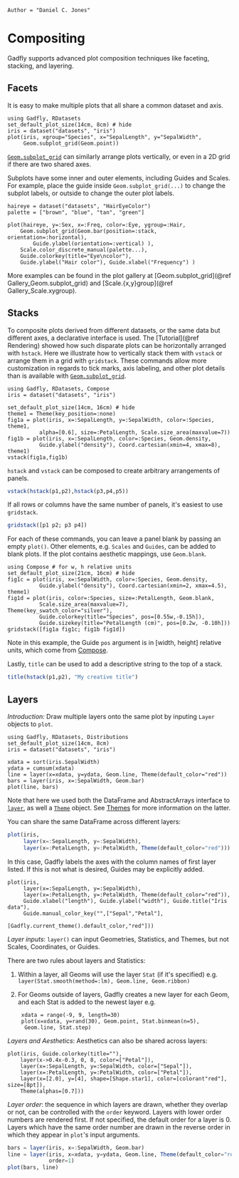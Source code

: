 ```@meta
Author = "Daniel C. Jones"
```

# Compositing

Gadfly supports advanced plot composition techniques like faceting, stacking,
and layering.


## Facets

It is easy to make multiple plots that all share a common dataset and axis.

```@example facet
using Gadfly, RDatasets
set_default_plot_size(14cm, 8cm) # hide
iris = dataset("datasets", "iris")
plot(iris, xgroup="Species", x="SepalLength", y="SepalWidth",
     Geom.subplot_grid(Geom.point))
```

[`Geom.subplot_grid`](@ref) can similarly arrange plots vertically, or
even in a 2D grid if there are two shared axes.

Subplots have some inner and outer elements, including Guides and Scales. 
For example, place the guide inside `Geom.subplot_grid(...)` to change the subplot labels, or outside to change the outer plot labels.

```@example facet
haireye = dataset("datasets", "HairEyeColor")
palette = ["brown", "blue", "tan", "green"]

plot(haireye, y=:Sex, x=:Freq, color=:Eye, ygroup=:Hair,
    Geom.subplot_grid(Geom.bar(position=:stack, orientation=:horizontal),
        Guide.ylabel(orientation=:vertical) ),
    Scale.color_discrete_manual(palette...),
    Guide.colorkey(title="Eye\ncolor"),
    Guide.ylabel("Hair color"), Guide.xlabel("Frequency") )
```

More examples can be found in the plot gallery at [Geom.subplot_grid](@ref Gallery_Geom.subplot_grid) and [Scale.{x,y}group](@ref Gallery_Scale.xygroup).

## Stacks

To composite plots derived from different datasets, or the same data but
different axes, a declarative interface is used.  The [Tutorial](@ref Rendering)
showed how such disparate plots can be horizontally arranged with `hstack`.
Here we illustrate how to vertically stack them with `vstack` or arrange them
in a grid with `gridstack`.  These commands allow more customization in regards
to tick marks, axis labeling, and other plot details than is available with
[`Geom.subplot_grid`](@ref).

```@setup stacks
using Gadfly, RDatasets, Compose
iris = dataset("datasets", "iris")
```

```@example stacks
set_default_plot_size(14cm, 16cm) # hide
theme1 = Theme(key_position=:none)
fig1a = plot(iris, x=:SepalLength, y=:SepalWidth, color=:Species, theme1,
          alpha=[0.6], size=:PetalLength, Scale.size_area(maxvalue=7))
fig1b = plot(iris, x=:SepalLength, color=:Species, Geom.density,
          Guide.ylabel("density"), Coord.cartesian(xmin=4, xmax=8), theme1)
vstack(fig1a,fig1b)
```

`hstack` and `vstack` can be composed to create arbitrary arrangements
of panels.

```julia
vstack(hstack(p1,p2),hstack(p3,p4,p5))
```

If all rows or columns have the same number of panels, it's easiest
to use `gridstack`.

```julia
gridstack([p1 p2; p3 p4])
```

For each of these commands, you can leave a panel blank by passing an empty `plot()`.
Other elements, e.g. `Scales` and `Guides`, can be added to blank plots.  If the plot contains aesthetic mappings,
use `Geom.blank`.

```@example stacks
using Compose # for w, h relative units
set_default_plot_size(21cm, 16cm) # hide
fig1c = plot(iris, x=:SepalWidth, color=:Species, Geom.density,
          Guide.ylabel("density"), Coord.cartesian(xmin=2, xmax=4.5), theme1)
fig1d = plot(iris, color=:Species, size=:PetalLength, Geom.blank,
          Scale.size_area(maxvalue=7), Theme(key_swatch_color="silver"),
          Guide.colorkey(title="Species", pos=[0.55w,-0.15h]),
          Guide.sizekey(title="PetalLength (cm)", pos=[0.2w, -0.10h]))
gridstack([fig1a fig1c; fig1b fig1d])
```

Note in this example, the Guide `pos` argument is in [width, height] relative units, which come from 
[Compose](http://giovineitalia.github.io/Compose.jl/latest/tutorial/#Measures-can-be-a-combination-of-absolute-and-relative-units-1).

Lastly, `title` can be used to add a descriptive string to the top of a stack.

```julia
title(hstack(p1,p2), "My creative title")
```


## Layers

_Introduction:_ Draw multiple layers onto the same plot by inputing `Layer` objects to `plot`.

```@setup layer
using Gadfly, RDatasets, Distributions
set_default_plot_size(14cm, 8cm)
iris = dataset("datasets", "iris")
```

```@example layer
xdata = sort(iris.SepalWidth)
ydata = cumsum(xdata)
line = layer(x=xdata, y=ydata, Geom.line, Theme(default_color="red"))
bars = layer(iris, x=:SepalWidth, Geom.bar)
plot(line, bars)
```

Note that here we used both the DataFrame and AbstractArrays interface to
[`layer`](@ref), as well a [`Theme`](@ref) object.  See [Themes](@ref) for more
information on the latter.

You can share the same DataFrame across different layers:

```julia
plot(iris,
     layer(x=:SepalLength, y=:SepalWidth),
     layer(x=:PetalLength, y=:PetalWidth, Theme(default_color="red")))
```

In this case, Gadfly labels the axes with the column names of first layer listed.
If this is not what is desired, Guides may be explicitly added.

```@example layer
plot(iris,
     layer(x=:SepalLength, y=:SepalWidth),
     layer(x=:PetalLength, y=:PetalWidth, Theme(default_color="red")),
     Guide.xlabel("length"), Guide.ylabel("width"), Guide.title("Iris data"),
     Guide.manual_color_key("",["Sepal","Petal"],
                            [Gadfly.current_theme().default_color,"red"]))
```

_Layer inputs_: `layer()` can input Geometries, Statistics, and Themes, but
not Scales, Coordinates, or Guides.

There are two rules about layers and Statistics:
1. Within a layer, all Geoms will use the layer `Stat` (if it's specified) e.g. `layer(Stat.smooth(method=:lm), Geom.line, Geom.ribbon)`
2. For Geoms outside of layers, Gadfly creates a new layer for each Geom, and each Stat is added to the newest layer e.g.

        xdata = range(-9, 9, length=30)
        plot(x=xdata, y=rand(30), Geom.point, Stat.binmean(n=5),
         Geom.line, Stat.step)

_Layers and Aesthetics_: Aesthetics can also be shared across layers:
```@example layer
plot(iris, Guide.colorkey(title=""),
    layer(x->0.4x-0.3, 0, 8, color=["Petal"]),
    layer(x=:SepalLength, y=:SepalWidth, color=["Sepal"]),
    layer(x=:PetalLength, y=:PetalWidth, color=["Petal"]),
    layer(x=[2.0], y=[4], shape=[Shape.star1], color=[colorant"red"], size=[8pt]),
    Theme(alphas=[0.7]))
```

_Layer order_: the sequence in which layers are drawn, whether they overlap or not, can be
controlled with the `order` keyword.  Layers with lower order numbers are
rendered first.  If not specified, the default order for a layer is 0.  Layers
which have the same order number are drawn in the reverse order in which they
appear in `plot`'s input arguments.

```julia
bars = layer(iris, x=:SepalWidth, Geom.bar)
line = layer(iris, x=xdata, y=ydata, Geom.line, Theme(default_color="red"),
             order=1)
plot(bars, line)
```
